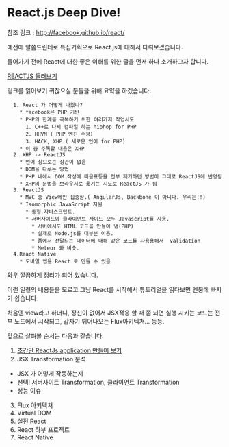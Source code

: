 # React.js Deep Dive!

참조 링크 : http://facebook.github.io/react/

예전에 말씀드린데로 특집기획으로 React.js에 대해서 다뤄보겠습니다.

들어가기 전에 React에 대한 좋은 이해를 위한 글을 먼저 하나 소개하고자 합니다.

[REACTJS 둘러보기 ](http://taegon.kim/archives/5097)

링크를 읽어보기 귀찮으실 분들을 위해 요약을 하겠습니다.

```
  1. React 가 어떻게 나왔나?
    * facebook은 PHP 기반
    * PHP의 한계를 극복하기 위한 여러가지 작업시도
      1. C++로 다시 컴파일 하는 hiphop for PHP
      2. HHVM ( PHP 엔진 수정)
      3. HACK, XHP ( 새로운 언어 for PHP)
    * 이 중 주목할 내용은 XHP
  2. XHP -> ReactJS
    * 언어 상으로는 상관이 없음
    * DOM을 다루는 방법
    * PHP 내에서 DOM 작성에 따옴표등을 전부 제거하던 방법이 그대로 ReactJS에 반영됨
    * XHP의 문법을 브라우저로 옮기는 시도로 ReactJS 가 됨
  3. ReactJS
    * MVC 중 View에만 집중함.( AngularJs, Backbone 이 아니다. 우리는!!)
    * Isomorphic JavaScript 지원
      * 동형 자바스크립트.
      * 서버사이드와 클라이언트 사이드 모두 Javascript를 사용.
        * 서버에서도 HTML 코드를 만들어 냄(PHP)
        * 실제로 Node.js를 대부분 이용.
        * 폼에서 전달되는 데이터에 대해 같은 코드를 사용용해서  validation
        * Meteor 와 비슷.
  4.React Native
    * 모바일 앱을 React 로 만들 수 있음
```

와우 깔끔하게 정리가 되어 있습니다.

이런 일련의 내용들을 모르고 그냥 React를 시작해서 튜토리얼을 읽다보면 멘붕에 빠지기 쉽습니다.

처음엔 view라고 하더니, 정신이 없어서 JSX적응 할 때 쯤 되면 실행 시키는 코드는 전부 노드에서 시작되고, 갑자기 튀어나오는 Flux아키텍쳐... 등등.

앞으로 살펴볼 순서는 다음과 같습니다.

1. [초간단 ReactJs application 만들어 보기](deep-dive-reactjs-01.md)
2. JSX Transformation 분석
  * JSX 가 어떻게 작동하는지
  * 선택! 서버사이트 Transformation, 클라이언트 Transformation
  * 성능 이슈
3. Flux 아키텍처
4. Virtual DOM
5. 실전 React
6. React 하부 프로젝트
7. React Native
